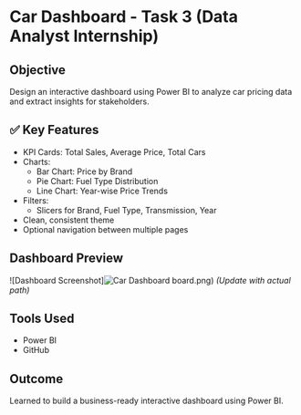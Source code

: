 # Car Dashboard - Task 3 (Data Analyst Internship)

## Objective
Design an interactive dashboard using Power BI to analyze car pricing data and extract insights for stakeholders.

## ✅ Key Features
- KPI Cards: Total Sales, Average Price, Total Cars
- Charts:
  - Bar Chart: Price by Brand
  - Pie Chart: Fuel Type Distribution
  - Line Chart: Year-wise Price Trends
- Filters:
  - Slicers for Brand, Fuel Type, Transmission, Year
- Clean, consistent theme
- Optional navigation between multiple pages

##  Dashboard Preview
![Dashboard Screenshot]![Car Dashboard](https://github.com/user-attachments/assets/40227ebc-16d8-458f-a5ec-3979c7032db8)
board.png) *(Update with actual path)*


##  Tools Used
- Power BI
- GitHub

## Outcome
Learned to build a business-ready interactive dashboard using Power BI.


